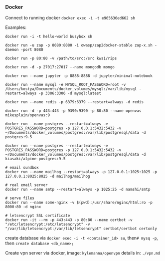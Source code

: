 ### Docker

Connect to running docker
`docker exec -i -t e965636ed662 sh`

Examples:

```
docker run -i -t hello-world busybox sh

docker run -u zap -p 8080:8080 -i owasp/zap2docker-stable zap-x.sh -daemon -port 8080

docker run -p 80:80 -v /path/to/src:/src kws1/rips

docker run -d -p 27017:27017 --name mongodb mongo

docker run --name jupyter -p 8888:8888 -d jupyter/minimal-notebook

docker run --name mysql -e MYSQL_ROOT_PASSWORD=root -v /Users/kostya/Documents/docker_volumes/mysql:/var/lib/mysql -restart=always -p 3306:3306 -d mysql:latest

docker run --name redis -p 6379:6379 --restart=always -d redis

docker run -d -p 443:443 -p 9390:9390 -p 80:80 --name openvas mikesplain/openvas:9

docker run --name postgres --restart=always -e POSTGRES_PASSWORD=postgres -p 127.0.0.1:5432:5432 -v ~/Documents/docker_volumes/postgres:/var/lib/postgresql/data -d postgres:9.5

docker run --name postgres --restart=always -e POSTGRES_PASSWORD=postgres -p 127.0.0.1:5432:5432 -v ~/Documents/docker_volumes/postgres:/var/lib/postgresql/data -d kiasaki/alpine-postgres:9.5

# email sundbox
docker run --name mailhog --restart=always -p 127.0.0.1:1025:1025 -p 127.0.0.1:8025:8025 -d mailhog/mailhog

# real email server
docker run --name smtp --restart=always -p 1025:25 -d namshi/smtp

# serve files
docker run --name some-nginx -v $(pwd):/usr/share/nginx/html:ro -p 8000:80 -d nginx

# letsencrypt SSL certificate
docker run -it --rm -p 443:443 -p 80:80 --name certbot -v "/etc/letsencrypt:/etc/letsencrypt" -v "/var/lib/letsencrypt:/var/lib/letsencrypt" certbot/certbot certonly
```

create database via `docker exec -i -t <container_id> su`, then`# mysq -p`, then `create database <db_name>;`


Create vpn server via docker, image: `kylemanna/openvpn` details in: `./vpn.md`
